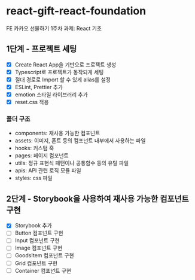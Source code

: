 # react-gift-react-foundation

FE 카카오 선물하기 1주차 과제: React 기초

## 1단계 - 프로젝트 세팅

- [x] Create React App을 기반으로 프로젝트 생성
- [x] Typescript로 프로젝트가 동작되게 세팅
- [x] 절대 경로로 Import 할 수 있게 alias를 설정
- [x] ESLint, Prettier 추가
- [x] emotion 스타일 라이브러리 추가
- [x] reset.css 적용

### 폴더 구조

- components: 재사용 가능한 컴포넌트
- assets: 이미지, 폰트 등의 컴포넌트 내부에서 사용하는 파일
- hooks: 커스텀 훅
- pages: 페이지 컴포넌트
- utils: 정규 표현식 패턴이나 공통함수 등의 유틸 파일
- apis: API 관련 로직 모듈 파일
- styles: css 파일

## 2단계 - Storybook을 사용하여 재사용 가능한 컴포넌트 구현

- [x] Storybook 추가
- [ ] Button 컴포넌트 구현
- [ ] Input 컴포넌트 구현
- [ ] Image 컴포넌트 구현
- [ ] GoodsItem 컴포넌트 구현
- [ ] Grid 컴포넌트 구현
- [ ] Container 컴포넌트 구현
